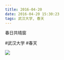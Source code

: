 ```yaml
---
title: 2016-04-20
date: 2016-04-20 15:30:23
tags: 武汉大学, 春天
---
```


<p>春日共晴窗</p>

#武汉大学 #春天

![](/assets/images/2016/04/5674a97b96d6401f23fd4894b89a17fd.jpg)
